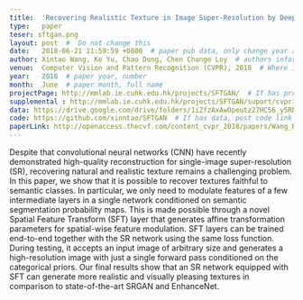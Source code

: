 ```yaml
---
title:  'Recovering Realistic Texture in Image Super-Resolution by Deep Spatial Feature Transform'  #  Paper title, covered by ''
type:   paper
teser: sftgan.png
layout: post  #  Do not change this
date:   2018-06-21 11:59:59 +0800  # paper pub data, only change year and month according to this format
author: Xintao Wang, Ke Yu, Chao Dong, Chen Change Loy  # authors information
venue:  Computer Vision and Pattern Recognition (CVPR), 2018  # Where it be, ICCV and CVPR remove IEEE Conference on, 
year:   2018  # paper year, number
month:  June  # paper month, full name
projectPage: http://mmlab.ie.cuhk.edu.hk/projects/SFTGAN/  # If has project page, link here, otherwise None
supplemental : http://mmlab.ie.cuhk.edu.hk/projects/SFTGAN/suport/cvpr18_sftgan_supp.pdf
data: https://drive.google.com/drive/folders/1iZfzAxAwOpeutz27HC56_y5RNqnsPPKr?usp=sharing  # If has data, post data link here, otherwise None
code: https://github.com/xinntao/SFTGAN  # If has data, post code link here, otherwise None
paperLink: http://openaccess.thecvf.com/content_cvpr_2018/papers/Wang_Recovering_Realistic_Texture_CVPR_2018_paper.pdf  # post paper pdf link here
---
```


Despite that convolutional neural networks (CNN) have recently demonstrated high-quality reconstruction for single-image super-resolution (SR), recovering natural and realistic texture remains a challenging problem. In this paper, we show that it is possible to recover textures faithful to semantic classes. In particular, we only need to modulate features of a few intermediate layers in a single network conditioned on semantic segmentation probability maps. This is made possible through a novel Spatial Feature Transform (SFT) layer that generates affine transformation parameters for spatial-wise feature modulation. SFT layers can be trained end-to-end together with the SR network using the same loss function. During testing, it accepts an input image of arbitrary size and generates a high-resolution image with just a single forward pass conditioned on the categorical priors. Our final results show that an SR network equipped with SFT can generate more realistic and visually pleasing textures in comparison to state-of-the-art SRGAN and EnhanceNet.